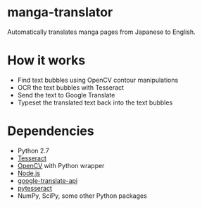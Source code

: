 # manga-translator

Automatically translates manga pages from Japanese to English.

# How it works

* Find text bubbles using OpenCV contour manipulations
* OCR the text bubbles with Tesseract
* Send the text to Google Translate
* Typeset the translated text back into the text bubbles

# Dependencies

* Python 2.7
* [Tesseract](https://github.com/tesseract-ocr)
* [OpenCV](http://opencv.org/) with Python wrapper
* [Node.js](https://nodejs.org)
* [google-translate-api](https://www.npmjs.com/package/google-translate-api)
* [pytesseract](https://pypi.python.org/pypi/pytesseract)
* NumPy, SciPy, some other Python packages


